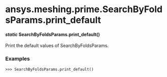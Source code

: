 # ansys.meshing.prime.SearchByFoldsParams.print_default

#### *static* SearchByFoldsParams.print_default()

Print the default values of SearchByFoldsParams.

### Examples

```pycon
>>> SearchByFoldsParams.print_default()
```

<!-- !! processed by numpydoc !! -->

